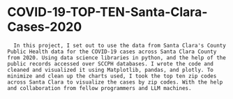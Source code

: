 # COVID-19-TOP-TEN-Santa-Clara-Cases-2020
      In this project, I set out to use the data from Santa Clara's County Public Health data for the COVID-19 cases across Santa Clara County from 2020. Using data science libraries in python, and the help of the public records accessed over SCCPH databases. I wrote the code and cleaned and visualized it using Matplotlib, pandas, and plotly. To minimize and clean up the charts used, I took the top ten zip codes across Santa Clara to visualize the cases by zip codes. With the help and collaboration from fellow programmers and LLM machines.
